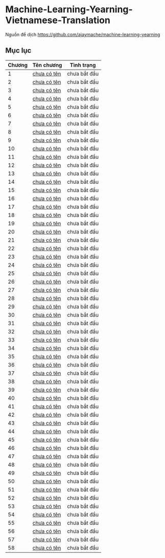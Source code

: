 # Machine-Learning-Yearning-Vietnamese-Translation

Nguồn để dịch https://github.com/ajaymache/machine-learning-yearning

## Mục lục

| Chương | Tên chương            | Tình trạng   |
|--------|-----------------------|--------------|
| 1      | [chưa có tên](ch1.md) | chưa bắt đầu |
| 2      | [chưa có tên](ch2.md) | chưa bắt đầu |
| 3      | [chưa có tên](ch3.md) | chưa bắt đầu |
| 4      | [chưa có tên](ch4.md) | chưa bắt đầu |
| 5      | [chưa có tên](ch5.md) | chưa bắt đầu |
| 6      | [chưa có tên](ch6.md) | chưa bắt đầu |
| 7      | [chưa có tên](ch7.md) | chưa bắt đầu |
| 8      | [chưa có tên](ch8.md) | chưa bắt đầu |
| 9      | [chưa có tên](ch9.md) | chưa bắt đầu |
| 10      | [chưa có tên](ch10.md) | chưa bắt đầu |
| 11      | [chưa có tên](ch11.md) | chưa bắt đầu |
| 12      | [chưa có tên](ch12.md) | chưa bắt đầu |
| 13      | [chưa có tên](ch13.md) | chưa bắt đầu |
| 14      | [chưa có tên](ch14.md) | chưa bắt đầu |
| 15      | [chưa có tên](ch15.md) | chưa bắt đầu |
| 16      | [chưa có tên](ch16.md) | chưa bắt đầu |
| 17      | [chưa có tên](ch17.md) | chưa bắt đầu |
| 18      | [chưa có tên](ch18.md) | chưa bắt đầu |
| 19      | [chưa có tên](ch19.md) | chưa bắt đầu |
| 20      | [chưa có tên](ch20.md) | chưa bắt đầu |
| 21      | [chưa có tên](ch21.md) | chưa bắt đầu |
| 22      | [chưa có tên](ch22.md) | chưa bắt đầu |
| 23      | [chưa có tên](ch23.md) | chưa bắt đầu |
| 24      | [chưa có tên](ch24.md) | chưa bắt đầu |
| 25      | [chưa có tên](ch25.md) | chưa bắt đầu |
| 26      | [chưa có tên](ch26.md) | chưa bắt đầu |
| 27      | [chưa có tên](ch27.md) | chưa bắt đầu |
| 28      | [chưa có tên](ch28.md) | chưa bắt đầu |
| 29      | [chưa có tên](ch29.md) | chưa bắt đầu |
| 30      | [chưa có tên](ch30.md) | chưa bắt đầu |
| 31      | [chưa có tên](ch31.md) | chưa bắt đầu |
| 32      | [chưa có tên](ch32.md) | chưa bắt đầu |
| 33      | [chưa có tên](ch33.md) | chưa bắt đầu |
| 34      | [chưa có tên](ch34.md) | chưa bắt đầu |
| 35      | [chưa có tên](ch35.md) | chưa bắt đầu |
| 36      | [chưa có tên](ch36.md) | chưa bắt đầu |
| 37      | [chưa có tên](ch37.md) | chưa bắt đầu |
| 38      | [chưa có tên](ch38.md) | chưa bắt đầu |
| 39      | [chưa có tên](ch39.md) | chưa bắt đầu |
| 40      | [chưa có tên](ch40.md) | chưa bắt đầu |
| 41      | [chưa có tên](ch41.md) | chưa bắt đầu |
| 42      | [chưa có tên](ch42.md) | chưa bắt đầu |
| 43      | [chưa có tên](ch43.md) | chưa bắt đầu |
| 44      | [chưa có tên](ch44.md) | chưa bắt đầu |
| 45      | [chưa có tên](ch45.md) | chưa bắt đầu |
| 46      | [chưa có tên](ch46.md) | chưa bắt đầu |
| 47      | [chưa có tên](ch47.md) | chưa bắt đầu |
| 48      | [chưa có tên](ch48.md) | chưa bắt đầu |
| 49      | [chưa có tên](ch49.md) | chưa bắt đầu |
| 50      | [chưa có tên](ch50.md) | chưa bắt đầu |
| 51      | [chưa có tên](ch51.md) | chưa bắt đầu |
| 52      | [chưa có tên](ch52.md) | chưa bắt đầu |
| 53      | [chưa có tên](ch53.md) | chưa bắt đầu |
| 54      | [chưa có tên](ch54.md) | chưa bắt đầu |
| 55      | [chưa có tên](ch55.md) | chưa bắt đầu |
| 56      | [chưa có tên](ch56.md) | chưa bắt đầu |
| 57      | [chưa có tên](ch57.md) | chưa bắt đầu |
| 58      | [chưa có tên](ch58.md) | chưa bắt đầu |

